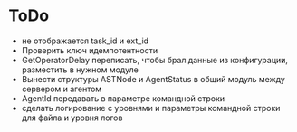 ToDo
====
- не отображается task_id и ext_id
- Проверить ключ идемпотентности
- GetOperatorDelay переписать, чтобы брал данные из конфигурации, разместить в нужном модуле
- Вынести структуры ASTNode и AgentStatus в общий модуль между сервером и агентом
- AgentId передавать в параметре командной строки
- сделать логирование с уровнями и параметры командной строки для файла и уровня логов